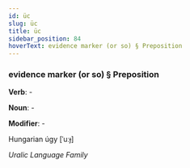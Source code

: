 ```yaml
---
id: üc
slug: üc
title: üc
sidebar_position: 84
hoverText: evidence marker (or so) § Preposition
---
```


### evidence marker (or so) § Preposition

**Verb**: -

**Noun**: -

**Modifier**: -

Hungarian úgy [ˈuːɟ]

*Uralic Language Family*